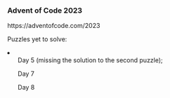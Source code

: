 <h3>Advent of Code 2023</h3>
https://adventofcode.com/2023

Puzzles yet to solve:
<li>
  <ul>Day 5 (missing the solution to the second puzzle);</ul>
  <ul>Day 7</ul>
  <ul>Day 8</ul>
</li>
